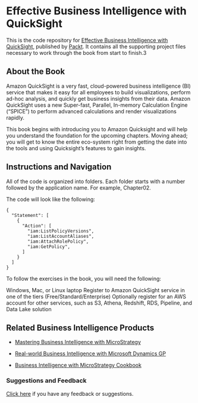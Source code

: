 # Effective Business Intelligence with QuickSight
This is the code repository for [Effective Business Intelligence with QuickSight](https://www.packtpub.com/big-data-and-business-intelligence/effective-business-intelligence-quicksight?utm_source=github&utm_medium=repository&utm_campaign=9781786466365), published by [Packt](https://www.packtpub.com/?utm_source=github). It contains all the supporting project files necessary to work through the book from start to finish.3

## About the Book
Amazon QuickSight is a very fast, cloud-powered business intelligence (BI) service that makes it easy for all employees to build visualizations, perform ad-hoc analysis, and quickly get business insights from their data. Amazon QuickSight uses a new Super-fast, Parallel, In-memory Calculation Engine (“SPICE”) to perform advanced calculations and render visualizations rapidly.

This book begins with introducing you to Amazon Quicksight and will help you understand the foundation for the upcoming chapters. Moving ahead; you will get to know the entire eco-system right from getting the date into the tools and using Quicksight’s features to gain insights.

## Instructions and Navigation
All of the code is organized into folders. Each folder starts with a number followed by the application name. For example, Chapter02.


The code will look like the following:
```
{
  "Statement": [
    {
      "Action": [
        "iam:ListPolicyVersions",
        "iam:ListAccountAliases",
        "iam:AttachRolePolicy",
        "iam:GetPolicy",
      ]
    }
  ]
}
```

To follow the exercises in the book, you will need the following:

Windows, Mac, or Linux laptop
Register to Amazon QuickSight service in one of the tiers (Free/Standard/Enterprise)
Optionally register for an AWS account for other services, such as S3, Athena, Redshift, RDS, Pipeline, and Data Lake solution

## Related Business Intelligence Products

* [Mastering Business Intelligence with MicroStrategy](https://www.packtpub.com/big-data-and-business-intelligence/mastering-business-intelligence-microstrategy?utm_source=github&utm_medium=repository&utm_campaign=9781785884405)

* [Real-world Business Intelligence with Microsoft Dynamics GP](https://www.packtpub.com/big-data-and-business-intelligence/real-world-business-intelligence-microsoft-dynamics-gp-2013?utm_source=github&utm_medium=repository&utm_campaign=9781782177241)

* [Business Intelligence with MicroStrategy Cookbook](https://www.packtpub.com/big-data-and-business-intelligence/business-intelligence-microstrategy-cookbook?utm_source=github&utm_medium=repository&utm_campaign=9781782179757)

### Suggestions and Feedback
[Click here](https://docs.google.com/forms/d/e/1FAIpQLSe5qwunkGf6PUvzPirPDtuy1Du5Rlzew23UBp2S-P3wB-GcwQ/viewform) if you have any feedback or suggestions.
